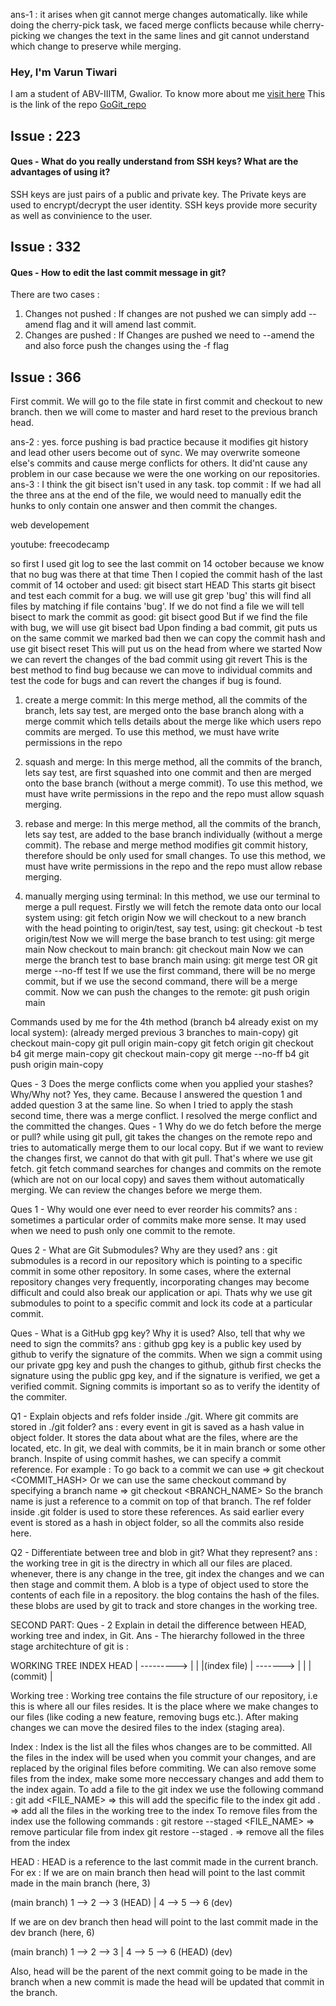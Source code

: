 ans-1 : it arises when git cannot merge changes automatically. like while doing the cherry-pick task, we faced merge conflicts because while cherry-picking we changes the text in the same lines and git cannot understand which change to preserve while merging.

### Hey, I'm Varun Tiwari

I am a student of ABV-IIITM, Gwalior.
To know more about me [visit here](https://github.com/varunKT001)
This is the link of the repo [GoGit_repo](https://github.com/varunKT001/GoGit)

## Issue : 223

#### Ques - What do you really understand from SSH keys? What are the advantages of using it?

SSH keys are just pairs of a public and private key. The Private keys are used to encrypt/decrypt the user identity. SSH keys provide more security as well as convinience to the user.

## Issue : 332

#### Ques - How to edit the last commit message in git?

There are two cases :

1. Changes not pushed : If changes are not pushed we can simply add --amend flag and it will amend last commit.
2. Changes are pushed : If Changes are pushed we need to --amend the and also force push the changes using the -f flag

## Issue : 366

First commit. We will go to the file state in first commit and checkout to new branch. then we will come to master and hard reset to the previous branch head.

ans-2 : yes. force pushing is bad practice because it modifies git history and lead other users become out of sync. We may overwrite someone else's commits and cause merge conflicts for others. It did'nt cause any problem in our case because we were the one working on our repositories.  
ans-3 : I think the git bisect isn't used in any task.
top commit : If we had all the three ans at the end of the file, we would need to manually edit the hunks to only contain one answer and then commit the changes.

web developement

youtube: freecodecamp

so first I used git log to see the last commit on 14 october because we know that no bug was there at that time
Then I copied the commit hash of the last commit of 14 october and used:
git bisect start HEAD <commit hash>
This starts git bisect and test each commit for a bug. we will use
git grep 'bug'
this will find all files by matching if file contains 'bug'.
If we do not find a file we will tell bisect to mark the commit as good:
git bisect good
But if we find the file with bug, we will use
git bisect bad
Upon finding a bad commit, git puts us on the same commit we marked bad
then we can copy the commit hash and use
git bisect reset
This will put us on the head from where we started
Now we can revert the changes of the bad commit using
git revert <bad commit hash>
This is the best method to find bug because we can move to individual commits and test the code for bugs and can revert the changes if bug is found.

1. create a merge commit:
   In this merge method, all the commits of the branch, lets say test, are merged onto the base branch along with a merge commit which tells details about the merge like which users repo commits are merged.
   To use this method, we must have write permissions in the repo

2. squash and merge:
   In this merge method, all the commits of the branch, lets say test, are first squashed into one commit and then are merged onto the base branch (without a merge commit).
   To use this method, we must have write permissions in the repo and the repo must allow squash merging.

3. rebase and merge:
   In this merge method, all the commits of the branch, lets say test, are added to the base branch individually (without a merge commit). The rebase and merge method modifies git commit history, therefore should be only used for small changes.
   To use this method, we must have write permissions in the repo and the repo must allow rebase merging.

4. manually merging using terminal:
   In this method, we use our terminal to merge a pull request.
   Firstly we will fetch the remote data onto our local system using:
   git fetch origin
   Now we will checkout to a new branch with the head pointing to origin/test, say test, using:
   git checkout -b test origin/test
   Now we will merge the base branch to test using:
   git merge main
   Now checkout to main branch:
   git checkout main
   Now we can merge the branch test to base branch main using:
   git merge test
   OR
   git merge --no-ff test
   If we use the first command, there will be no merge commit, but if we use the second command, there will be a merge commit.
   Now we can push the changes to the remote:
   git push origin main

Commands used by me for the 4th method (branch b4 already exist on my local system):
(already merged previous 3 branches to main-copy)
git checkout main-copy
git pull origin main-copy
git fetch origin
git checkout b4
git merge main-copy
git checkout main-copy
git merge --no-ff b4
git push origin main-copy

Ques - 3 Does the merge conflicts come when you applied your stashes? Why/Why not?
Yes, they came. Because I answered the question 1 and added question 3 at the same line. So when I tried to apply the stash second time, there was a merge conflict. I resolved the merge conflict and the committed the changes.
Ques - 1 Why do we do fetch before the merge or pull?
while using git pull, git takes the changes on the remote repo and tries to automatically merge them to our local copy. But if we want to review the changes first, we cannot do that with git pull. That's where we use git fetch. git fetch command searches for changes and commits on the remote (which are not on our local copy) and saves them without automatically merging. We can review the changes before we merge them.

Ques 1 - Why would one ever need to ever reorder his commits?
ans : sometimes a particular order of commits make more sense. It may used when we need to push only one commit to the remote.

Ques 2 - What are Git Submodules? Why are they used?
ans : git submodules is a record in our repository which is pointing to a specific commit in some other repository. In some cases, where the external repository changes very frequently, incorporating changes may become difficult and could also break our application or api. Thats why we use git submodules to point to a specific commit and lock its code at a particular commit.

Ques - What is a GitHub gpg key? Why it is used? Also, tell that why we need to sign the commits?
ans : github gpg key is a public key used by github to verify the signature of the commits. When we sign a commit using our private gpg key and push the changes to github, github first checks the signature using the public gpg key, and if the signature is verified, we get a verified commit. Signing commits is important so as to verify the identity of the commiter.

Q1 - Explain objects and refs folder inside ./git. Where git commits are stored in ./git folder?
ans : every event in git is saved as a hash value in object folder. It stores the data about what are the files, where are the located, etc. In git, we deal with commits, be it in main branch or some other branch. Inspite of using commit hashes, we can specify a commit reference. For example :
To go back to a commit we can use => git checkout <COMMIT_HASH>
Or we can use the same checkout command by specifying a branch name => git checkout <BRANCH_NAME>
So the branch name is just a reference to a commit on top of that branch. The ref folder inside .git folder is used to store these references.
As said earlier every event is stored as a hash in object folder, so all the commits also reside here.

Q2 - Differentiate between tree and blob in git? What they represent?
ans : the working tree in git is the directry in which all our files are placed. whenever, there is any change in the tree, git index the changes and we can then stage and commit them.
A blob is a type of object used to store the contents of each file in a repository. the blog contains the hash of the files. these blobs are used by git to track and store changes in the working tree.

SECOND PART:
Ques - 2 Explain in detail the difference between HEAD, working tree and index, in Git.
Ans - The hierarchy followed in the three stage architechture of git is :

WORKING TREE INDEX HEAD
| ---------> | |
|(index file) | -------> |
| | (commit) |

Working tree : Working tree contains the file structure of our repository, i.e this is where all our files resides. It is the place where we make changes to our files (like coding a new feature, removing bugs etc.). After making changes we can move the desired files to the index (staging area).

Index : Index is the list all the files whos changes are to be committed. All the files in the index will be used when you commit your changes, and are replaced by the original files before commiting. We can also remove some files from the index, make some more neccessary changes and add them to the index again. To add a file to the git index we use the following command :
git add <FILE_NAME> => this will add the specific file to the index
git add . => add all the files in the working tree to the index
To remove files from the index use the following commands :
git restore --staged <FILE_NAME> => remove particular file from index
git restore --staged . => remove all the files from the index

HEAD : HEAD is a reference to the last commit made in the current branch. For ex :
If we are on main branch then head will point to the last commit made in the main branch (here, 3)

(main branch)
1 --> 2 --> 3 (HEAD)
|
4 --> 5 --> 6
(dev)

If we are on dev branch then head will point to the last commit made in the dev branch (here, 6)

(main branch)
1 --> 2 --> 3
|
4 --> 5 --> 6 (HEAD)
(dev)

Also, head will be the parent of the next commit going to be made in the branch when a new commit is made the head will be updated that commit in the branch.
